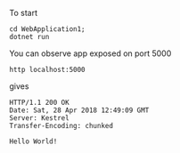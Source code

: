 To start

```
cd WebApplication1;
dotnet run
```

You can observe app exposed on port 5000

```
http localhost:5000
```

gives

```
HTTP/1.1 200 OK
Date: Sat, 28 Apr 2018 12:49:09 GMT
Server: Kestrel
Transfer-Encoding: chunked

Hello World!
```
